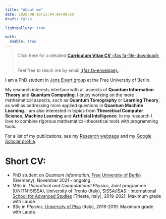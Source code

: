 ```yaml
---
title: "About me"
date: 2020-08-16T11:04:49+08:00
draft: false

lightgallery: true

math:
  enable: true
---
```

 
>
> Click here for a detailed [**Curriculum Vitae CV** :(fas fa-file-download):](/documents/CV_AntonioAnnaMele.pdf) .
>
>  Feel free to reach me by email [:(fas fa-envelope):](mailto:antoniomele.p@gmail.com).


I am a PhD student in [Jens Eisert group](https://www.physik.fu-berlin.de/en/einrichtungen/ag/ag-eisert/index.html) at the Free University of Berlin.

My research interests interface with all aspects of **Quantum Information Theory** and **Quantum Computing**.
I enjoy working on the more mathematical aspects, such as **Quantum Tomography** or **Learning Theory**, as well as addressing more applied questions in **Quantum Machine Learning**.
I am also interested in topics from **Theoretical Computer Science**, **Machine Learning** and **Artificial Intelligence**.
In my research I love to combine rigorous mathematical-theoretical tools with programming tools. 

For a list of my publications, see my [Research webpage](/research) and my [Google Scholar profile](https://scholar.google.com/citations?user=_kWrHQwAAAAJ&hl=en&oi=sra). 

# Short CV:  
* PhD student on _Quantum Information_, [Free University of Berlin](https://www.physik.fu-berlin.de/en/einrichtungen/ag/ag-eisert/index.html) (Germany), November 2021 - ongoing.
* MSc in _Theoretical and Computational Physics_, Joint programme (UNITN-SISSA), [University of Trento](https://www.unitn.it/en) (Italy), [SISSA/ISAS - International School for Advanced Studies](https://www.sissa.it/) (Trieste, Italy), 2019-2021. Maximum grade with Laude.
* BSc in _Physics_, [University of Pisa](https://www.unipi.it/index.php/english) (Italy), 2016-2019. Maximum grade with Laude.

 
 
